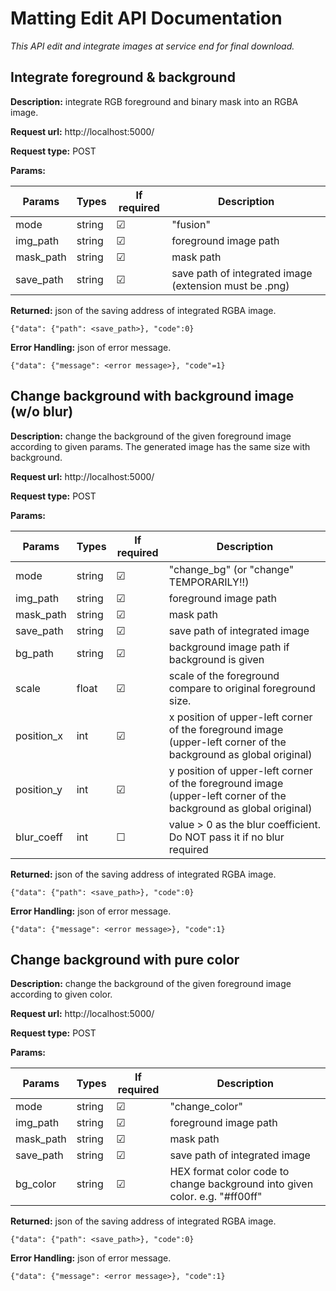# Matting Edit API Documentation
*This API edit and integrate images at service end for final download.*

## Integrate foreground & background
**Description:** integrate RGB foreground and binary mask into an RGBA image.

**Request url:** http://localhost:5000/

**Request type:** POST

**Params:**

| Params | Types | If required | Description |
| --- | --- | --- | --- |
| mode | string | &#9745; | "fusion" |
| img_path | string | &#9745; | foreground image path |
| mask_path | string | &#9745; | mask path |
| save_path | string | &#9745; | save path of integrated image (extension must be .png) |

**Returned:** json of the saving address of integrated RGBA image.
```angular2html
{"data": {"path": <save_path>}, "code":0}
```

**Error Handling:** json of error message.
```angular2html
{"data": {"message": <error message>}, "code"=1}
```

## Change background with background image (w/o blur)
**Description:** change the background of the given foreground image according to given params. The generated image has the same size with background.

**Request url:** http://localhost:5000/

**Request type:** POST

**Params:**

| Params | Types | If required | Description |
| --- | --- | --- | --- |
| mode | string | &#9745; | "change_bg" (or "change" TEMPORARILY!!) |
| img_path | string | &#9745; | foreground image path |
| mask_path | string | &#9745; | mask path |
| save_path | string | &#9745; | save path of integrated image |
| bg_path | string | &#9745; | background image path if background is given |
| scale | float | &#9745; | scale of the foreground compare to original foreground size. |
| position_x | int | &#9745; | x position of upper-left corner of the foreground image (upper-left corner of the background as global original) |
| position_y | int | &#9745; | y position of upper-left corner of the foreground image (upper-left corner of the background as global original) |
| blur_coeff | int | &#9744; | value > 0 as the blur coefficient. Do NOT pass it if no blur required |

**Returned:** json of the saving address of integrated RGBA image.
```angular2html
{"data": {"path": <save_path>}, "code":0}
```

**Error Handling:** json of error message.
```angular2html
{"data": {"message": <error message>}, "code":1}
```

## Change background with pure color 
**Description:** change the background of the given foreground image according to given color. 

**Request url:** http://localhost:5000/

**Request type:** POST

**Params:**

| Params | Types | If required | Description |
| --- | --- | --- | --- |
| mode | string | &#9745; | "change_color" |
| img_path | string | &#9745; | foreground image path |
| mask_path | string | &#9745; | mask path |
| save_path | string | &#9745; | save path of integrated image |
| bg_color | string | &#9745; | HEX format color code to change background into given color. e.g. "#ff00ff" |

**Returned:** json of the saving address of integrated RGBA image.
```angular2html
{"data": {"path": <save_path>}, "code":0}
```

**Error Handling:** json of error message.
```angular2html
{"data": {"message": <error message>}, "code":1}
```
